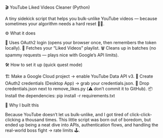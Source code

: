 🎬 YouTube Liked Videos Cleaner (Python)

A tiny sidekick script that helps you bulk-unlike YouTube videos — because sometimes your algorithm needs a hard reset 🧹✨.

⚙️ What it does

🔑 Uses OAuth2 login (opens your browser once, then remembers the token locally).
📂 Fetches your “Liked Videos” playlist.
🗑️ Cleans up in batches (no spammy requests — plays nice with Google’s API limits).

🛠️ How to set it up (quick quest mode)

🏗️ Make a Google Cloud project → enable YouTube Data API v3.
🔐 Create OAuth2 credentials (Desktop App) → grab your credentials.json.
📁 Drop credentials.json next to remove\_likes.py (⚠️ don’t commit it to GitHub).
📦 Install the dependencies:
pip install -r requirements.txt

🎯 Why I built this

Because YouTube doesn’t let us bulk-unlike, and I got tired of click-click-clicking a thousand times.
This little script was born out of boredom, but ended up being a neat dive into APIs, authentication flows, and handling the real-world boss fight → rate limits 🕹️.
